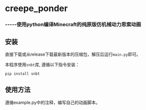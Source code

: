 # creepe_ponder
### -----使用python编译Minecraft的纯原版仿机械动力思索动画

## 安装
直接下载或从release下载最新版本的压缩包，解压后运行`main.py`即可。

本程序使用`snbt`库, 遵循以下指令安装：

```shell
pip install snbt
```

## 使用方法

遵循example.py中的注释，编写自己的动画脚本。